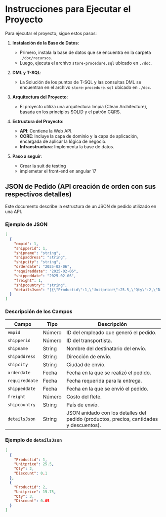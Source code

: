 # Instrucciones para Ejecutar el Proyecto

Para ejecutar el proyecto, sigue estos pasos:

1. **Instalación de la Base de Datos**:

   - Primero, instala la base de datos que se encuentra en la carpeta `./doc/recursos`.
   - Luego, ejecuta el archivo `store-procedure.sql` ubicado en `./doc`.

2. **DML y T-SQL**:

   - La Solución de los puntos de T-SQL y las consultas DML se encuentran en el archivo `store-procedure.sql` ubicado en `./doc`.

3. **Arquitectura del Proyecto**:

   - El proyecto utiliza una arquitectura limpia (Clean Architecture), basada en los principios SOLID y el patrón CQRS.

4. **Estructura del Proyecto**:

   - **API**: Contiene la Web API.
   - **CORE**: Incluye la capa de dominio y la capa de aplicación, encargada de aplicar la lógica de negocio.
   - **Infraestructura**: Implementa la base de datos.

5. **Paso a seguir**:

   - Crear la suit de testing
   - implemetar el front-end en angular 17

## JSON de Pedido (API creación de orden con sus respectivos detalles)

Este documento describe la estructura de un JSON de pedido utilizado en una API.

### Ejemplo de JSON

```json
[
  {
    "empid": 1,
    "shipperid": 1,
    "shipname": "string",
    "shipaddress": "string",
    "shipcity": "string",
    "orderdate": "2025-02-06",
    "requireddate": "2025-02-06",
    "shippeddate": "2025-02-06",
    "freight": 1,
    "shipcountry": "string",
    "detailsJson": "[{\"Productid\":1,\"Unitprice\":25.5,\"Qty\":2,\"Discount\":0.1},{\"Productid\":2,\"Unitprice\":15.75,\"Qty\":3,\"Discount\":0.05}]"
  }
]
```

### Descripción de los Campos

| Campo          | Tipo   | Descripción                                                                             |
| -------------- | ------ | --------------------------------------------------------------------------------------- |
| `empid`        | Número | ID del empleado que generó el pedido.                                                   |
| `shipperid`    | Número | ID del transportista.                                                                   |
| `shipname`     | String | Nombre del destinatario del envío.                                                      |
| `shipaddress`  | String | Dirección de envío.                                                                     |
| `shipcity`     | String | Ciudad de envío.                                                                        |
| `orderdate`    | Fecha  | Fecha en la que se realizó el pedido.                                                   |
| `requireddate` | Fecha  | Fecha requerida para la entrega.                                                        |
| `shippeddate`  | Fecha  | Fecha en la que se envió el pedido.                                                     |
| `freight`      | Número | Costo del flete.                                                                        |
| `shipcountry`  | String | País de envío.                                                                          |
| `detailsJson`  | String | JSON anidado con los detalles del pedido (productos, precios, cantidades y descuentos). |

### Ejemplo de `detailsJson`

```json
[
  {
    "Productid": 1,
    "Unitprice": 25.5,
    "Qty": 2,
    "Discount": 0.1
  },
  {
    "Productid": 2,
    "Unitprice": 15.75,
    "Qty": 3,
    "Discount": 0.05
  }
]
```
